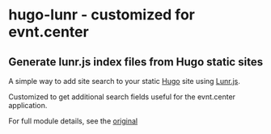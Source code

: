 # hugo-lunr - customized for evnt.center
## Generate lunr.js index files from Hugo static sites
A simple way to add site search to your static [Hugo](https://gohugo.io/) site using [Lunr.js](http://lunrjs.com/).

Customized to get additional search fields useful for the evnt.center application.

For full module details, see the [original](https://github.com/dgrigg/hugo-lunr)